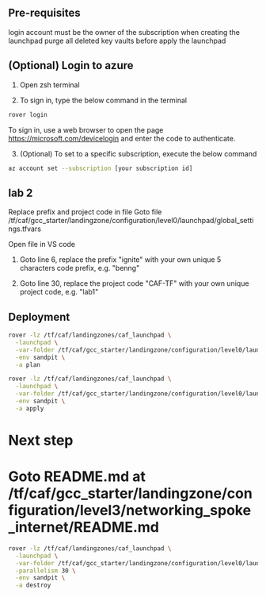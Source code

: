 ## Pre-requisites

login account must be the owner of the subscription when creating the launchpad
purge all deleted key vaults before apply the launchpad

## (Optional) Login to azure

1. Open zsh terminal

2. To sign in, type the below command in the terminal
```bash
rover login
```
To sign in, use a web browser to open the page https://microsoft.com/devicelogin and enter the code to authenticate.

3. (Optional) To set to a specific subscription, execute the below command
```bash
az account set --subscription [your subscription id] 
```


## lab 2
Replace prefix and project code in file 
Goto file /tf/caf/gcc_starter/landingzone/configuration/level0/launchpad/global_settings.tfvars

Open file in VS code

1. Goto line 6, replace the prefix "ignite"  with your own unique 5 characters code prefix, e.g. "benng"

2. Goto line 30, replace the project code "CAF-TF" with your own unique project code, e.g. "lab1"


## Deployment

```bash
rover -lz /tf/caf/landingzones/caf_launchpad \
  -launchpad \
  -var-folder /tf/caf/gcc_starter/landingzone/configuration/level0/launchpad \
  -env sandpit \
  -a plan
```

```bash
rover -lz /tf/caf/landingzones/caf_launchpad \
  -launchpad \
  -var-folder /tf/caf/gcc_starter/landingzone/configuration/level0/launchpad \
  -env sandpit \
  -a apply
```  

# Next step
# Goto README.md at /tf/caf/gcc_starter/landingzone/configuration/level3/networking_spoke_internet/README.md

```bash
rover -lz /tf/caf/landingzones/caf_launchpad \
  -launchpad \
  -var-folder /tf/caf/gcc_starter/landingzone/configuration/level0/launchpad \
  -parallelism 30 \
  -env sandpit \
  -a destroy
``` 